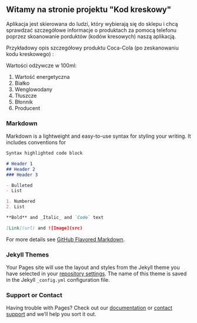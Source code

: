 ## Witamy na stronie projektu "Kod kreskowy"

Aplikacja jest skierowana do ludzi, który wybierają się do sklepu i chcą sprawdzać szczegółowe informacje o produktach za pomocą telefonu poprzez skoanowanie porduktów (kodów kresowych) naszą aplikacją.

Przykładowy opis szczegółowy produktu Coca-Cola (po zeskanowaniu kodu kreskowego) :

Wartości odżywcze w 100ml:
1. Wartość energetyczna
2. Białko
3. Wenglowodany
4. Tłuszcze
5. Błonnik
6. Producent



### Markdown

Markdown is a lightweight and easy-to-use syntax for styling your writing. It includes conventions for

```markdown
Syntax highlighted code block

# Header 1
## Header 2
### Header 3

- Bulleted
- List

1. Numbered
2. List

**Bold** and _Italic_ and `Code` text

[Link](url) and ![Image](src)
```

For more details see [GitHub Flavored Markdown](https://guides.github.com/features/mastering-markdown/).

### Jekyll Themes

Your Pages site will use the layout and styles from the Jekyll theme you have selected in your [repository settings](https://github.com/kriskrk/kod-kreskowy/settings). The name of this theme is saved in the Jekyll `_config.yml` configuration file.

### Support or Contact

Having trouble with Pages? Check out our [documentation](https://help.github.com/categories/github-pages-basics/) or [contact support](https://github.com/contact) and we’ll help you sort it out.
